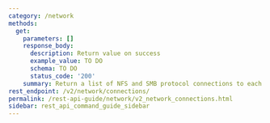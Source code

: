 ```yaml
---
category: /network
methods:
  get:
    parameters: []
    response_body:
      description: Return value on success
      example_value: TO DO
      schema: TO DO
      status_code: '200'
    summary: Return a list of NFS and SMB protocol connections to each node
rest_endpoint: /v2/network/connections/
permalink: /rest-api-guide/network/v2_network_connections.html
sidebar: rest_api_command_guide_sidebar
---
```

